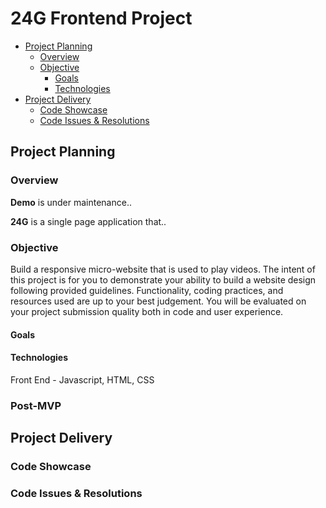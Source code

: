 # 24G Frontend Project

- [Project Planning](#project-planning)
  - [Overview](#overview)
  - [Objective](#objective)
    - [Goals](#goals)
    - [Technologies](#technologies)
- [Project Delivery](#project-delivery)
  - [Code Showcase](#code-showcase)
  - [Code Issues & Resolutions](#code-issues--resolutions)


## Project Planning

### Overview
**Demo** is under maintenance..

**24G** is a single page application that..

### Objective

Build a responsive micro-website that is used to play videos. The intent of this project is for you to demonstrate your ability to build a website design following provided guidelines. Functionality, coding practices, and resources used are up to your best judgement. You will be evaluated on your project submission quality both in code and user experience.


#### Goals



#### Technologies

Front End -  Javascript, HTML, CSS

### Post-MVP



## Project Delivery



### Code Showcase



### Code Issues & Resolutions


